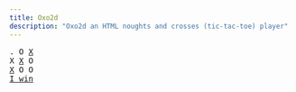 ```yaml
---
title: Oxo2d 
description: "Oxo2d an HTML noughts and crosses (tic-tac-toe) player"
---
```


<pre class="oxo2d">
. O <u>X</u>
X <u>X</u> O
<u>X</u> O O
<a href="../">I win</a>
</pre>
